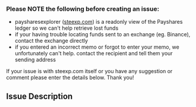 ###  Please NOTE the following before creating an issue:

* paysharesexplorer ([steexp.com](https://steexp.com)) is a readonly view of the Payshares ledger so we can't help retrieve lost funds
* if your having trouble locating funds sent to an exchange (eg. Binance), contact the exchange directly
* if you entered an incorrect memo or forgot to enter your memo, we unfortunately can't help. contact the recipient and tell them your sending address

If your issue is with steexp.com itself or you have any suggestion or comment please enter the details below. Thank you!

## Issue Description
